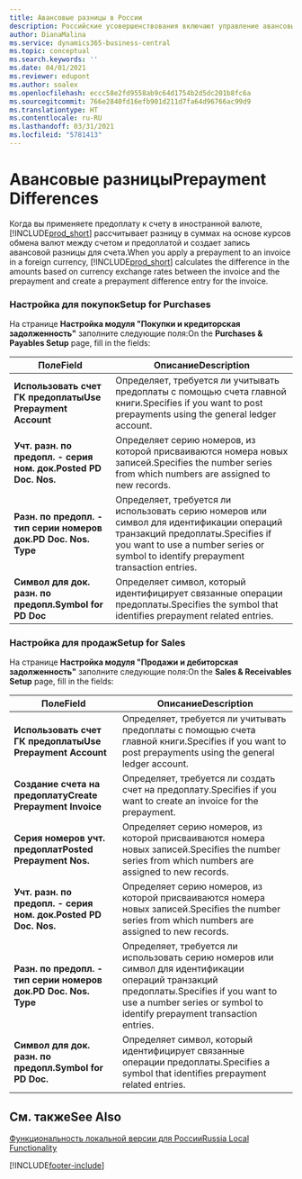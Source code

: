 ```yaml
---
title: Авансовые разницы в России
description: Российские усовершенствования включают управление авансовыми разницами.
author: DianaMalina
ms.service: dynamics365-business-central
ms.topic: conceptual
ms.search.keywords: ''
ms.date: 04/01/2021
ms.reviewer: edupont
ms.author: soalex
ms.openlocfilehash: eccc58e2fd9558ab9c64d1754b2d5dc201b8fc6a
ms.sourcegitcommit: 766e2840fd16efb901d211d7fa64d96766ac99d9
ms.translationtype: HT
ms.contentlocale: ru-RU
ms.lasthandoff: 03/31/2021
ms.locfileid: "5781413"
---
```

# <a name="prepayment-differences"></a><span data-ttu-id="40691-103">Авансовые разницы</span><span class="sxs-lookup"><span data-stu-id="40691-103">Prepayment Differences</span></span>

<span data-ttu-id="40691-104">Когда вы применяете предоплату к счету в иностранной валюте, [!INCLUDE[prod_short](../../includes/prod_short.md)] рассчитывает разницу в суммах на основе курсов обмена валют между счетом и предоплатой и создает запись авансовой разницы для счета.</span><span class="sxs-lookup"><span data-stu-id="40691-104">When you apply a prepayment to an invoice in a foreign currency, [!INCLUDE[prod_short](../../includes/prod_short.md)] calculates the difference in the amounts based on currency exchange rates between the invoice and the prepayment and create a prepayment difference entry for the invoice.</span></span>  

### <a name="setup-for-purchases"></a><span data-ttu-id="40691-105">Настройка для покупок</span><span class="sxs-lookup"><span data-stu-id="40691-105">Setup for Purchases</span></span>

<span data-ttu-id="40691-106">На странице **Настройка модуля "Покупки и кредиторская задолженность"** заполните следующие поля:</span><span class="sxs-lookup"><span data-stu-id="40691-106">On the **Purchases & Payables Setup** page, fill in the fields:</span></span>

| <span data-ttu-id="40691-107">Поле</span><span class="sxs-lookup"><span data-stu-id="40691-107">Field</span></span>                      | <span data-ttu-id="40691-108">Описание</span><span class="sxs-lookup"><span data-stu-id="40691-108">Description</span></span>                                                  |
| -------------------------- | ------------------------------------------------------------ |
| <span data-ttu-id="40691-109">**Использовать счет ГК предоплаты**</span><span class="sxs-lookup"><span data-stu-id="40691-109">**Use Prepayment Account**</span></span> | <span data-ttu-id="40691-110">Определяет, требуется ли учитывать предоплаты с помощью счета главной книги.</span><span class="sxs-lookup"><span data-stu-id="40691-110">Specifies if you want to post prepayments using the general ledger account.</span></span> |
| <span data-ttu-id="40691-111">**Учт. разн. по предопл. - серия ном. док.**</span><span class="sxs-lookup"><span data-stu-id="40691-111">**Posted PD Doc. Nos.**</span></span>    | <span data-ttu-id="40691-112">Определяет серию номеров, из которой присваиваются номера новых записей.</span><span class="sxs-lookup"><span data-stu-id="40691-112">Specifies the number series from which numbers are assigned to new records.</span></span> |
| <span data-ttu-id="40691-113">**Разн. по предопл. - тип серии номеров док.**</span><span class="sxs-lookup"><span data-stu-id="40691-113">**PD Doc. Nos. Type**</span></span>      | <span data-ttu-id="40691-114">Определяет, требуется ли использовать серию номеров или символ для идентификации операций транзакций предоплаты.</span><span class="sxs-lookup"><span data-stu-id="40691-114">Specifies if you want to use a number series or symbol to identify prepayment transaction entries.</span></span> |
| <span data-ttu-id="40691-115">**Символ для док. разн. по предопл.**</span><span class="sxs-lookup"><span data-stu-id="40691-115">**Symbol for PD Doc**</span></span>      | <span data-ttu-id="40691-116">Определяет символ, который идентифицирует связанные операции предоплаты.</span><span class="sxs-lookup"><span data-stu-id="40691-116">Specifies the symbol that identifies prepayment related entries.</span></span> |

### <a name="setup-for-sales"></a><span data-ttu-id="40691-117">Настройка для продаж</span><span class="sxs-lookup"><span data-stu-id="40691-117">Setup for Sales</span></span>

<span data-ttu-id="40691-118">На странице **Настройка модуля "Продажи и дебиторская задолженность"** заполните следующие поля:</span><span class="sxs-lookup"><span data-stu-id="40691-118">On the **Sales & Receivables Setup** page, fill in the fields:</span></span>

| <span data-ttu-id="40691-119">Поле</span><span class="sxs-lookup"><span data-stu-id="40691-119">Field</span></span>                     | <span data-ttu-id="40691-120">Описание</span><span class="sxs-lookup"><span data-stu-id="40691-120">Description</span></span>                                                  |
| ------------------------- | ------------------------------------------------------------ |
| <span data-ttu-id="40691-121">**Использовать счет ГК предоплаты**</span><span class="sxs-lookup"><span data-stu-id="40691-121">**Use Prepayment Account**</span></span>    | <span data-ttu-id="40691-122">Определяет, требуется ли учитывать предоплаты с помощью счета главной книги.</span><span class="sxs-lookup"><span data-stu-id="40691-122">Specifies if you want to post prepayments using the general ledger account.</span></span> |
| <span data-ttu-id="40691-123">**Создание счета на предоплату**</span><span class="sxs-lookup"><span data-stu-id="40691-123">**Create Prepayment Invoice**</span></span> | <span data-ttu-id="40691-124">Определяет, требуется ли создать счет на предоплату.</span><span class="sxs-lookup"><span data-stu-id="40691-124">Specifies if you want to create an invoice for the prepayment.</span></span> |
| <span data-ttu-id="40691-125">**Серия номеров учт. предоплат**</span><span class="sxs-lookup"><span data-stu-id="40691-125">**Posted Prepayment Nos.**</span></span>    | <span data-ttu-id="40691-126">Определяет серию номеров, из которой присваиваются номера новых записей.</span><span class="sxs-lookup"><span data-stu-id="40691-126">Specifies the number series from which numbers are assigned to new records.</span></span> |
| <span data-ttu-id="40691-127">**Учт. разн. по предопл. - серия ном. док.**</span><span class="sxs-lookup"><span data-stu-id="40691-127">**Posted PD Doc. Nos.**</span></span>       | <span data-ttu-id="40691-128">Определяет серию номеров, из которой присваиваются номера новых записей.</span><span class="sxs-lookup"><span data-stu-id="40691-128">Specifies the number series from which numbers are assigned to new records.</span></span> |
| <span data-ttu-id="40691-129">**Разн. по предопл. - тип серии номеров док.**</span><span class="sxs-lookup"><span data-stu-id="40691-129">**PD Doc. Nos. Type**</span></span>         | <span data-ttu-id="40691-130">Определяет, требуется ли использовать серию номеров или символ для идентификации операций транзакций предоплаты.</span><span class="sxs-lookup"><span data-stu-id="40691-130">Specifies if you want to use a number series or symbol to identify prepayment transaction entries.</span></span> |
| <span data-ttu-id="40691-131">**Символ для док. разн. по предопл.**</span><span class="sxs-lookup"><span data-stu-id="40691-131">**Symbol for PD Doc.**</span></span>        | <span data-ttu-id="40691-132">Определяет символ, который идентифицирует связанные операции предоплаты.</span><span class="sxs-lookup"><span data-stu-id="40691-132">Specifies a symbol that identifies prepayment related entries.</span></span> |

## <a name="see-also"></a><span data-ttu-id="40691-133">См. также</span><span class="sxs-lookup"><span data-stu-id="40691-133">See Also</span></span>

[<span data-ttu-id="40691-134">Функциональность локальной версии для России</span><span class="sxs-lookup"><span data-stu-id="40691-134">Russia Local Functionality</span></span>](russia-local-functionality.md)  


[!INCLUDE[footer-include](../../includes/footer-banner.md)]